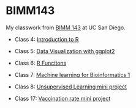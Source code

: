 # BIMM143

My classwork from [BIMM 143](https://bioboot.github.io/bimm143_W23/) at UC San Diego. 

- Class 4: [Introduction to R](https://github.com/puddingpeach/bimm143/blob/main/lab4.pdf)

- Class 5: [Data Visualization with ggplot2](https://github.com/puddingpeach/bimm143/blob/main/class05.md)

- Class 6: [R Functions](https://github.com/puddingpeach/bimm143/blob/main/class06/class06.pdf)

- Class 7: [Machine learning for Bioinformatics 1](https://github.com/puddingpeach/bimm143/blob/main/class07/class07.md)

- Class 8: [Unsupervised Learning mini project](https://github.com/puddingpeach/bimm143/blob/main/class08_mini_project/class08.md)

- Class 17: [Vaccination rate mini project](https://github.com/puddingpeach/bimm143/blob/main/class17_new/class17.md)



